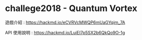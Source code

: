 # challege2018 - Quantum Vortex

遊戲介紹 : https://hackmd.io/eCVRVcMWQP6mUaGYqim_7A

API 使用說明 : https://hackmd.io/LuiEI7p5SX2b6QkQo9O-1g
